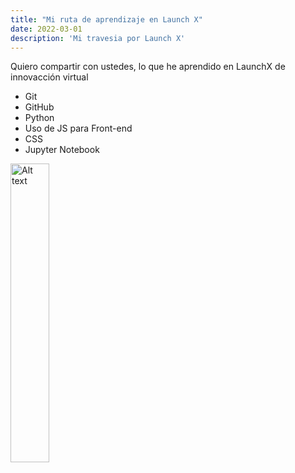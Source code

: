 ```yaml
---
title: "Mi ruta de aprendizaje en Launch X"
date: 2022-03-01
description: 'Mi travesia por Launch X'
---
```


Quiero compartir con ustedes, lo que he aprendido en LaunchX de innovacción virtual

- Git
- GitHub
- Python
- Uso de JS para Front-end
- CSS
- Jupyter Notebook
<img title="a title" alt="Alt text" src="https://media1.tenor.com/images/07a58b82d8b87a9f17cdb1b9372a9c88/tenor.gif?itemid=9988196" width="35%">
